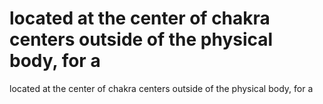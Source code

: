 # located at the center of chakra centers outside of the physical body, for a

located at the center of chakra centers outside of the physical body, for a